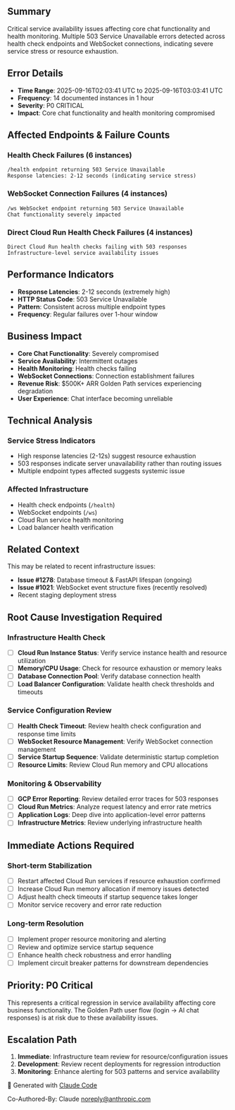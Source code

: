 ## Summary
Critical service availability issues affecting core chat functionality and health monitoring. Multiple 503 Service Unavailable errors detected across health check endpoints and WebSocket connections, indicating severe service stress or resource exhaustion.

## Error Details
- **Time Range**: 2025-09-16T02:03:41 UTC to 2025-09-16T03:03:41 UTC
- **Frequency**: 14 documented instances in 1 hour
- **Severity**: P0 CRITICAL
- **Impact**: Core chat functionality and health monitoring compromised

## Affected Endpoints & Failure Counts

### Health Check Failures (6 instances)
```
/health endpoint returning 503 Service Unavailable
Response latencies: 2-12 seconds (indicating service stress)
```

### WebSocket Connection Failures (4 instances)
```
/ws WebSocket endpoint returning 503 Service Unavailable
Chat functionality severely impacted
```

### Direct Cloud Run Health Check Failures (4 instances)
```
Direct Cloud Run health checks failing with 503 responses
Infrastructure-level service availability issues
```

## Performance Indicators
- **Response Latencies**: 2-12 seconds (extremely high)
- **HTTP Status Code**: 503 Service Unavailable
- **Pattern**: Consistent across multiple endpoint types
- **Frequency**: Regular failures over 1-hour window

## Business Impact
- **Core Chat Functionality**: Severely compromised
- **Service Availability**: Intermittent outages
- **Health Monitoring**: Health checks failing
- **WebSocket Connections**: Connection establishment failures
- **Revenue Risk**: $500K+ ARR Golden Path services experiencing degradation
- **User Experience**: Chat interface becoming unreliable

## Technical Analysis

### Service Stress Indicators
- High response latencies (2-12s) suggest resource exhaustion
- 503 responses indicate server unavailability rather than routing issues
- Multiple endpoint types affected suggests systemic issue

### Affected Infrastructure
- Health check endpoints (`/health`)
- WebSocket endpoints (`/ws`)
- Cloud Run service health monitoring
- Load balancer health verification

## Related Context
This may be related to recent infrastructure issues:
- **Issue #1278**: Database timeout & FastAPI lifespan (ongoing)
- **Issue #1021**: WebSocket event structure fixes (recently resolved)
- Recent staging deployment stress

## Root Cause Investigation Required

### Infrastructure Health Check
- [ ] **Cloud Run Instance Status**: Verify service instance health and resource utilization
- [ ] **Memory/CPU Usage**: Check for resource exhaustion or memory leaks
- [ ] **Database Connection Pool**: Verify database connection health
- [ ] **Load Balancer Configuration**: Validate health check thresholds and timeouts

### Service Configuration Review
- [ ] **Health Check Timeout**: Review health check configuration and response time limits
- [ ] **WebSocket Resource Management**: Verify WebSocket connection management
- [ ] **Service Startup Sequence**: Validate deterministic startup completion
- [ ] **Resource Limits**: Review Cloud Run memory and CPU allocations

### Monitoring & Observability
- [ ] **GCP Error Reporting**: Review detailed error traces for 503 responses
- [ ] **Cloud Run Metrics**: Analyze request latency and error rate metrics
- [ ] **Application Logs**: Deep dive into application-level error patterns
- [ ] **Infrastructure Metrics**: Review underlying infrastructure health

## Immediate Actions Required

### Short-term Stabilization
- [ ] Restart affected Cloud Run services if resource exhaustion confirmed
- [ ] Increase Cloud Run memory allocation if memory issues detected
- [ ] Adjust health check timeouts if startup sequence takes longer
- [ ] Monitor service recovery and error rate reduction

### Long-term Resolution
- [ ] Implement proper resource monitoring and alerting
- [ ] Review and optimize service startup sequence
- [ ] Enhance health check robustness and error handling
- [ ] Implement circuit breaker patterns for downstream dependencies

## Priority: P0 Critical
This represents a critical regression in service availability affecting core business functionality. The Golden Path user flow (login → AI chat responses) is at risk due to these availability issues.

## Escalation Path
1. **Immediate**: Infrastructure team review for resource/configuration issues
2. **Development**: Review recent deployments for regression introduction
3. **Monitoring**: Enhance alerting for 503 patterns and service availability

🤖 Generated with [Claude Code](https://claude.ai/code)

Co-Authored-By: Claude <noreply@anthropic.com>